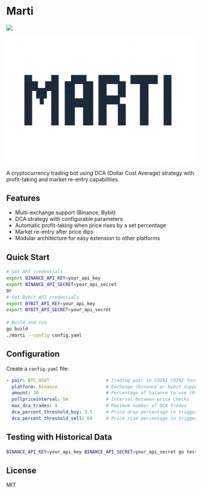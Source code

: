 # Marti

![](https://github.com/vadiminshakov/marti/workflows/tests/badge.svg)

![marti](https://github.com/vadiminshakov/marti/blob/main/logo.png)

A cryptocurrency trading bot using DCA (Dollar Cost Average) strategy with profit-taking and market re-entry capabilities.

## Features

- Multi-exchange support (Binance, Bybit)
- DCA strategy with configurable parameters
- Automatic profit-taking when price rises by a set percentage
- Market re-entry after price dips
- Modular architecture for easy extension to other platforms

## Quick Start

```bash
# Set API credentials
export BINANCE_API_KEY=your_api_key
export BINANCE_API_SECRET=your_api_secret
Or
# Set Bybit API credentials
export BYBIT_API_KEY=your_api_key
export BYBIT_API_SECRET=your_api_secret

# Build and run
go build
./marti --config config.yaml
```

## Configuration

Create a `config.yaml` file:

```yaml
- pair: BTC_USDT                     # Trading pair in COIN1_COIN2 format
  platform: binance                  # Exchange (binance or bybit supported)
  amount: 38                         # Percentage of balance to use (0-100)
  pollpriceinterval: 5m              # Interval between price checks
  max_dca_trades: 4                  # Maximum number of DCA trades
  dca_percent_threshold_buy: 3.5     # Price drop percentage to trigger buy
  dca_percent_threshold_sell: 66     # Price rise percentage to trigger sell
```

## Testing with Historical Data

```bash
BINANCE_API_KEY=your_api_key BINANCE_API_SECRET=your_api_secret go test -v ./historytest
```

## License

MIT